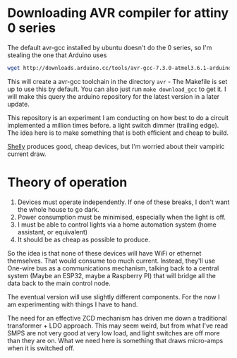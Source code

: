 

# Downloading AVR compiler for attiny 0 series
The default avr-gcc installed by ubuntu doesn't do the 0 series, so I'm stealing the one that Arduino uses

```bash
wget http://downloads.arduino.cc/tools/avr-gcc-7.3.0-atmel3.6.1-arduino7-x86_64-pc-linux-gnu.tar.bz2 -q -O- | bzcat | tar xv
```

This will create a avr-gcc toolchain in the directory `avr` - The Makefile is set up to use this by default.  You can also just run `make download_gcc` to get it.  I will make this query the arduino repository for the latest version in a later update.


This repository is an experiment I am conducting on how best to do a circuit implemented a million times before.  a light switch dimmer (trailing edge). The idea here is to make something that is both efficient and cheap to build.

[Shelly](https://shelly.cloud) produces good, cheap devices, but I'm worried about their vampiric current draw.

# Theory of operation

1. Devices must operate independently.  If one of these breaks, I don't want the whole house to go dark.
1. Power consumption must be minimised, especially when the light is off.
1. I must be able to control lights via a home automation system (home assistant, or equivalent)
1. It should be as cheap as possible to produce.

So the idea is that none of these devices will have WiFi or ethernet themselves.  That would consume too much current.  Instead, they'll use One-wire bus as a communications mechanism, talking back to a central system (Maybe an ESP32, maybe a Raspberry PI) that will bridge all the data back to the main control node. 


The eventual version will use slightly different components.  For the now I am experimenting with things I have to hand.

The need for an effective ZCD mechanism has driven me down a traditional transformer + LDO approach.  This may seem weird, but from what I've read SMPS are not very good at very low load, and light switches are off more than they are on.  What we need here is something that draws micro-amps when it is switched off.